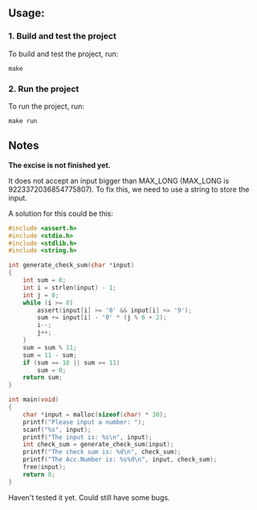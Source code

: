 ## Usage:

### 1. Build and test the project

To build and test the project, run:
```shell
make
```

### 2. Run the project

To run the project, run:
```shell
make run
```

## Notes

**The excise is not finished yet.**

It does not accept an input bigger than MAX_LONG (MAX_LONG is 9223372036854775807).
To fix this, we need to use a string to store the input.

A solution for this could be this:

```c
#include <assert.h>
#include <stdio.h>
#include <stdlib.h>
#include <string.h>

int generate_check_sum(char *input)
{
    int sum = 0;
    int i = strlen(input) - 1;
    int j = 0;
    while (i >= 0)
        assert(input[i] >= '0' && input[i] <= '9');
        sum += input[i] - '0' * (j % 6 + 2);
        i--;
        j++;
    }
    sum = sum % 11;
    sum = 11 - sum;
    if (sum == 10 || sum == 11)
        sum = 0;
    return sum;
}

int main(void)
{
    char *input = malloc(sizeof(char) * 30);
    printf("Please input a number: ");
    scanf("%s", input);
    printf("The input is: %s\n", input);
    int check_sum = generate_check_sum(input);
    printf("The check sum is: %d\n", check_sum);
    printf("The Acc.Number is: %s%d\n", input, check_sum);
    free(input);
    return 0;
}
```

Haven't tested it yet.
Could still have some bugs.